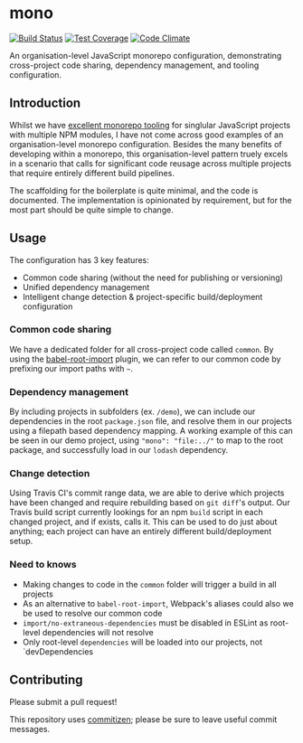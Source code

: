 # mono

[![Build Status](https://travis-ci.org/meatwallace/js-mono.svg?branch=master)](https://travis-ci.org/meatwallace/js-mono)
[![Test Coverage](https://codeclimate.com/github/meatwallace/js-mono/badges/coverage.svg)](https://codeclimate.com/github/meatwallace/js-mono/coverage)
[![Code Climate](https://codeclimate.com/github/meatwallace/js-mono/badges/gpa.svg)](https://codeclimate.com/github/meatwallace/js-mono)

An organisation-level JavaScript monorepo configuration, demonstrating cross-project code sharing, dependency management, and tooling configuration.

## Introduction
Whilst we have [excellent monorepo tooling](https://github.com/lerna/lerna) for singlular JavaScript projects with multiple NPM modules, I have not come across good examples of an organisation-level monorepo configuration. Besides the many benefits of developing within a monorepo, this organisation-level pattern truely excels in a scenario that calls for significant code reusage across multiple projects that require entirely different build pipelines.

The scaffolding for the boilerplate is quite minimal, and the code is documented. The implementation is opinionated by requirement, but for the most part should be quite simple to change.

## Usage
The configuration has 3 key features:

- Common code sharing (without the need for publishing or versioning)
- Unified dependency management
- Intelligent change detection & project-specific build/deployment configuration

### Common code sharing
We have a dedicated folder for all cross-project code called `common`. By using the [babel-root-import](https://github.com/michaelzoidl/babel-root-import) plugin, we can refer to our common code by prefixing our import paths with `~`.

### Dependency management
By including projects in subfolders (ex. `/demo`), we can include our dependencies in the root `package.json` file, and resolve them in our projects using a filepath based dependency mapping. A working example of this can be seen in our demo project, using `"mono": "file:../"` to map to the root package, and successfully load in our `lodash` dependency.

### Change detection
Using Travis CI's commit range data, we are able to derive which projects have been changed and require rebuilding based on `git diff`'s output. Our Travis build script currently lookings for an npm `build` script in each changed project, and if exists, calls it. This can be used to do just about anything; each project can have an entirely different build/deployment setup.

### Need to knows
- Making changes to code in the `common` folder will trigger a build in all projects
- As an alternative to `babel-root-import`, Webpack's aliases could also we be used to resolve our common code
- `import/no-extraneous-dependencies` must be disabled in ESLint as root-level dependencies will not resolve
- Only root-level `dependencies` will be loaded into our projects, not `devDependencies

## Contributing
Please submit a pull request!

This repository uses [commitizen](https://github.com/commitizen/cz-cli); please be sure to leave useful commit messages.